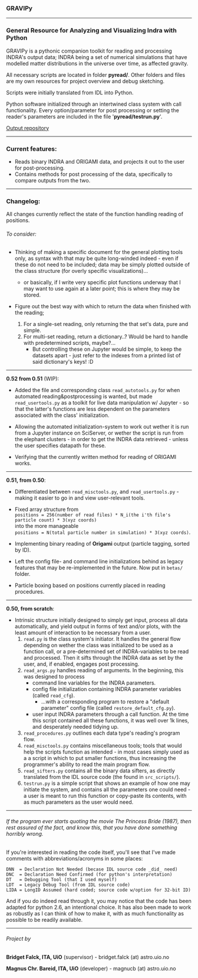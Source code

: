 ### **GRAVIPy**

---

### **G**eneral **R**esource for **A**nalyzing and **V**isualizing **I**ndra with **P**ython

GRAVIPy is a pythonic companion toolkit for reading and processing INDRA's output data; INDRA being a set of numerical simulations that have modelled matter distributions in the universe over time, as affected gravity.

All necessary scripts are located in folder **pyread/**.
Other folders and files are my own resources for project overview and debug
sketching.

Scripts were initially translated from IDL into Python.

Python software initialized through an intertwined class system with call 
functionality.
Every option/parameter for post processing or setting the reader's parameters are 
included in the file '**pyread/testrun.py**'.

[Output repository](https://github.uio.no/magnucb/output_gravipy)

---
### Current features:
* Reads binary INDRA and ORIGAMI data, and projects it out to the user for post-processing.
* Contains methods for post processing of the data, specifically to compare outputs from the two.

---
### Changelog:

   All changes currently reflect the state of the function handling reading of positions.

###### To consider:
* Thinking of making a specific document for the general plotting tools only, as syntax with that may be quite long-winded indeed - even if these do not need to be included; data may be simply plotted outside of the class structure (for overly specific visualizations)...
   * or basically, if I write very specific plot functions underway that I may want to use again at a later point; this is where they may be stored.

* Figure out the best way with which to return the data when finished with the reading;
   1. For a single-set reading, only returning the that set's data, pure and simple.   
   2. For multi-set reading, return a dictionary..? Would be hard to handle with predetermined scripts, maybe?...  
      * But controlling these on Jupyter would be simple, to keep the datasets apart - just refer to the indexes from a printed list of said dictionary's keys! :D

------
**0.52 from 0.51** (WIP):
* Added the file and corresponding class `read_autotools.py` for when automated reading&postprocessing is wanted, but made `read_usertools.py` as a toolkit for live data manipulation w/ Jupyter - so that the latter's functions are less dependent on the parameters associated with the class' initialization.

* Allowing the automated initialization-system to work out wether it is run from a Jupyter instance on SciServer, or wether the script is run from the elephant clusters - in order to get the INDRA data retrieved - unless the user specifies datapath for these.

* Verifying that the currently written method for reading of ORIGAMI works.

------
**0.51, from 0.50**:
* Differentiated between `read_misctools.py`, and `read_usertools.py` - making it easier to go in and view user-relevant tools.
* Fixed array structure from   
   `positions = 256(number of read files) * N_i(the i'th file's particle count) * 3(xyz coords)`   
   into the more manageable   
   `positions = N(total particle number in simulation) * 3(xyz coords)`.

* Implementing binary reading of **Origami** output (particle tagging, sorted by ID).

* Left the config file- and command line initializations behind as legacy features that may be re-implemented in the future. Now put in `betas/` folder.

* Particle boxing based on positions currently placed in reading procedures.

------
**0.50, from scratch**:
* Intrinsic structure initially designed to simply get input, process all data automatically, and yield output in forms of text and/or plots, with the least amount of interaction to be necessary from a user.
   1. `read.py` is the class system's initiator. It handles the general flow depending on wether the class was initialized to be used as a function call, or a pre-determined set of INDRA-variables to be read and processed. Then it sifts through the INDRA data as set by the user, and, if enabled, engages post processing.
   2. `read_args.py` handles reading of arguments. In the beginning, this was designed to process
      * command line variables for the INDRA parameters.
      * config file initialization containing INDRA parameter variables (called `read_cfg`).
         * ...with a corresponding program to restore a "default parameter" config file (called `restore_default_cfg.py`).
      * user input INDRA parameters through a call function.
      At the time this script contained all these functions, it was well over 1k lines, and desperately needed tidying up.
   3. `read_procedures.py` outlines each data type's reading's program flow.
   4. `read_misctools.py` contains miscellaneous tools; tools that would help the scripts function as intended - in most cases simply used as a a script in which to put smaller functions, thus increasing the programmer's ability to read the main program flow.
   5. `read_sifters.py` contains all the binary data sifters, as directly translated from the IDL source code (the found in `src_scripts/`).
   6. `testrun.py` is a simple script that shows an example of how one may initiate the system, and contains all the parameters one could need - a user is meant to run this function or copy-paste its contents, with as much parameters as the user would need.

---
###### If the program ever starts quoting the movie The Princess Bride (1987), then rest assured of the fact, and know this, that you have done something horribly wrong.

If you're interested in reading the code itself, you'll see that I've made
comments with abbreviations/acronyms in some places:
```
DNN  = Declaration Not Needed (becase IDL source code _did_ need)
DNC  = Declaration Need Confirmed (for python's interpretation)
DT   = Debugging Tool (that I used myself)
LDT  = Legacy Debug Tool (from IDL source code)
LIDA = LongID Assumed (hard coded; source code w/option for 32-bit ID)
```

And if you do indeed read through it, you may notice that the code has been
adapted for python 2.6, an intentional choice. It has also been made to work
as robustly as I can think of how to make it, with as much functionality as 
possible to be readily available.

------
###### Project by
**Bridget Falck, ITA, UiO**      (supervisor) - bridget.falck (at) astro.uio.no

**Magnus Chr. Bareid, ITA, UiO** (developer)  - magnucb (at) astro.uio.no